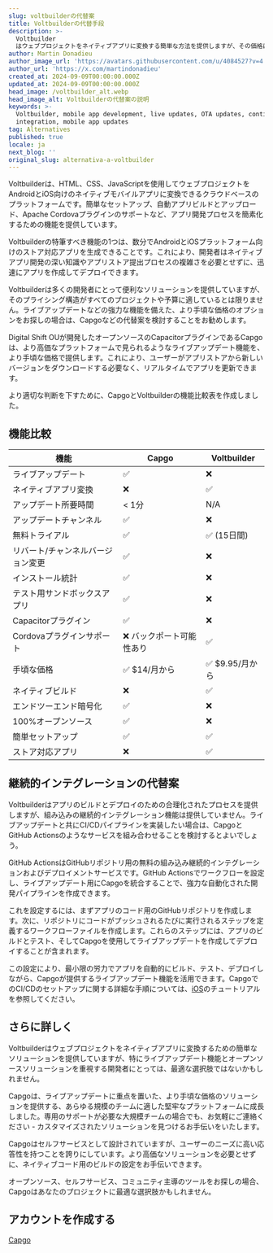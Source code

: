 ```yaml
---
slug: voltbuilderの代替案
title: Voltbuilderの代替手段
description: >-
  Voltbuilder
  はウェブプロジェクトをネイティブアプリに変換する簡単な方法を提供しますが、その価格は全ての人に適しているわけではありません。Capgoは、OTAアップデートを簡単に管理するための経済的なソリューションを提供します。
author: Martin Donadieu
author_image_url: 'https://avatars.githubusercontent.com/u/4084527?v=4'
author_url: 'https://x.com/martindonadieu'
created_at: 2024-09-09T00:00:00.000Z
updated_at: 2024-09-09T00:00:00.000Z
head_image: /voltbuilder_alt.webp
head_image_alt: Voltbuilderの代替案の説明
keywords: >-
  Voltbuilder, mobile app development, live updates, OTA updates, continuous
  integration, mobile app updates
tag: Alternatives
published: true
locale: ja
next_blog: ''
original_slug: alternativa-a-voltbuilder
---
```

Voltbuilderは、HTML、CSS、JavaScriptを使用してウェブプロジェクトをAndroidとiOS向けのネイティブモバイルアプリに変換できるクラウドベースのプラットフォームです。簡単なセットアップ、自動アプリビルドとアップロード、Apache Cordovaプラグインのサポートなど、アプリ開発プロセスを簡素化するための機能を提供しています。

Voltbuilderの特筆すべき機能の1つは、数分でAndroidとiOSプラットフォーム向けのストア対応アプリを生成できることです。これにより、開発者はネイティブアプリ開発の深い知識やアプリストア提出プロセスの複雑さを必要とせずに、迅速にアプリを作成してデプロイできます。

Voltbuilderは多くの開発者にとって便利なソリューションを提供していますが、そのプライシング構造がすべてのプロジェクトや予算に適しているとは限りません。ライブアップデートなどの強力な機能を備えた、より手頃な価格のオプションをお探しの場合は、Capgoなどの代替案を検討することをお勧めします。

Digital Shift OUが開発したオープンソースのCapacitorプラグインであるCapgoは、より高価なプラットフォームで見られるようなライブアップデート機能を、より手頃な価格で提供します。これにより、ユーザーがアプリストアから新しいバージョンをダウンロードする必要なく、リアルタイムでアプリを更新できます。

より適切な判断を下すために、CapgoとVoltbuilderの機能比較表を作成しました。

## 機能比較

| 機能 | Capgo | Voltbuilder |
| --- | --- | --- |
| ライブアップデート | ✅ | ❌ |
| ネイティブアプリ変換 | ❌ | ✅ |
| アップデート所要時間 | < 1分 | N/A |
| アップデートチャンネル | ✅ | ❌ |
| 無料トライアル | ✅ | ✅ (15日間) |
| リバート/チャンネルバージョン変更 | ✅ | ❌ |
| インストール統計 | ✅ | ❌ |
| テスト用サンドボックスアプリ | ✅ | ❌ |
| Capacitorプラグイン | ✅ | ❌ |
| Cordovaプラグインサポート | ❌ バックポート可能性あり | ✅ |
| 手頃な価格 | ✅ $14/月から | ✅ $9.95/月から |
| ネイティブビルド | ❌ | ✅ |
| エンドツーエンド暗号化 | ✅ | ❌ |
| 100%オープンソース | ✅ | ❌ |
| 簡単セットアップ | ✅ | ✅ |
| ストア対応アプリ | ❌ | ✅ |

## 継続的インテグレーションの代替案

Voltbuilderはアプリのビルドとデプロイのための合理化されたプロセスを提供しますが、組み込みの継続的インテグレーション機能は提供していません。ライブアップデートと共にCI/CDパイプラインを実装したい場合は、CapgoとGitHub Actionsのようなサービスを組み合わせることを検討するとよいでしょう。

GitHub ActionsはGitHubリポジトリ用の無料の組み込み継続的インテグレーションおよびデプロイメントサービスです。GitHub Actionsでワークフローを設定し、ライブアップデート用にCapgoを統合することで、強力な自動化された開発パイプラインを作成できます。

これを設定するには、まずアプリのコード用のGitHubリポジトリを作成します。次に、リポジトリにコードがプッシュされるたびに実行されるステップを定義するワークフローファイルを作成します。これらのステップには、アプリのビルドとテスト、そしてCapgoを使用してライブアップデートを作成してデプロイすることが含まれます。

この設定により、最小限の労力でアプリを自動的にビルド、テスト、デプロイしながら、Capgoが提供するライブアップデート機能を活用できます。CapgoでのCI/CDのセットアップに関する詳細な手順については、[iOS](https://capgo.app/blog/automatic-capacitor-android-build-github-action/)のチュートリアルを参照してください。

## さらに詳しく

Voltbuilderはウェブプロジェクトをネイティブアプリに変換するための簡単なソリューションを提供していますが、特にライブアップデート機能とオープンソースソリューションを重視する開発者にとっては、最適な選択肢ではないかもしれません。

Capgoは、ライブアップデートに重点を置いた、より手頃な価格のソリューションを提供する、あらゆる規模のチームに適した堅牢なプラットフォームに成長しました。専用のサポートが必要な大規模チームの場合でも、お気軽にご連絡ください - カスタマイズされたソリューションを見つけるお手伝いをいたします。

Capgoはセルフサービスとして設計されていますが、ユーザーのニーズに高い応答性を持つことを誇りにしています。より高価なソリューションを必要とせずに、ネイティブコード用のビルドの設定をお手伝いできます。

オープンソース、セルフサービス、コミュニティ主導のツールをお探しの場合、Capgoはあなたのプロジェクトに最適な選択肢かもしれません。

## アカウントを作成する

[Capgo](/register/)
